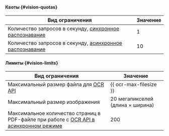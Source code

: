#### Квоты {#vision-quotas}

Вид ограничения | Значение
----- | -----
Количество запросов в секунду, [синхронное распознавание](../vision/ocr/api-ref/TextRecognition/index.md) | 1
Количество запросов в секунду, [асинхронное распознавание](../vision/ocr/api-ref/TextRecognitionAsync/index.md) | 10


#### Лимиты {#vision-limits}

Вид ограничения | Значение
----- | -----
Максимальный размер файла для [OCR API](../vision/ocr/api-ref/index.md) | {{ ocr-max-filesize }}
Максимальный размер изображения | 20 мегапикселей (длина × ширина)
Максимальное количество страниц в PDF-файле при работе с [OCR API в асинхронном режиме](../vision/ocr/api-ref/TextRecognitionAsync/index.md) | 200